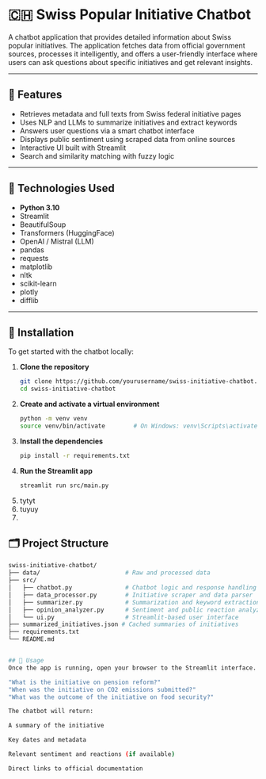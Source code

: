 # 🇨🇭 Swiss Popular Initiative Chatbot

A chatbot application that provides detailed information about Swiss popular initiatives. The application fetches data from official government sources, processes it intelligently, and offers a user-friendly interface where users can ask questions about specific initiatives and get relevant insights.

---

## 🧠 Features

- Retrieves metadata and full texts from Swiss federal initiative pages
- Uses NLP and LLMs to summarize initiatives and extract keywords
- Answers user questions via a smart chatbot interface
- Displays public sentiment using scraped data from online sources
- Interactive UI built with Streamlit
- Search and similarity matching with fuzzy logic

---

## 🧰 Technologies Used

- **Python 3.10**
- Streamlit
- BeautifulSoup
- Transformers (HuggingFace)
- OpenAI / Mistral (LLM)
- pandas
- requests
- matplotlib
- nltk
- scikit-learn
- plotly
- difflib

---

## 🚀 Installation

To get started with the chatbot locally:

1. **Clone the repository**
   ```bash
   git clone https://github.com/yourusername/swiss-initiative-chatbot.git
   cd swiss-initiative-chatbot
   
 2. **Create and activate a virtual environment**
    ```bash
    python -m venv venv
    source venv/bin/activate        # On Windows: venv\Scripts\activate

 3. **Install the dependencies**
    ```bash
    pip install -r requirements.txt

 5. **Run the Streamlit app**
    ```bash
    streamlit run src/main.py

 7. tytyt
 8. tuyuy
 9. 
## 🗂️ Project Structure
 ```bash
 swiss-initiative-chatbot/
├── data/                        # Raw and processed data
├── src/
│   ├── chatbot.py               # Chatbot logic and response handling
│   ├── data_processor.py        # Initiative scraper and data parser
│   ├── summarizer.py            # Summarization and keyword extraction
│   ├── opinion_analyzer.py      # Sentiment and public reaction analyzer
│   └── ui.py                    # Streamlit-based user interface
├── summarized_initiatives.json # Cached summaries of initiatives
├── requirements.txt
└── README.md


## 🧪 Usage
Once the app is running, open your browser to the Streamlit interface. You can ask questions like:

"What is the initiative on pension reform?"
"When was the initiative on CO2 emissions submitted?"
"What was the outcome of the initiative on food security?"

The chatbot will return:

A summary of the initiative

Key dates and metadata

Relevant sentiment and reactions (if available)

Direct links to official documentation
